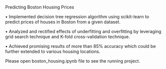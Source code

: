 Predicting Boston Housing Prices 

•	Implemented decision tree regression algorithm using scikit-learn to predict prices of houses in Boston from a given dataset.

•	Analyzed and rectified effects of underfitting and overfitting by leveraging grid search technique and K-fold cross-validation technique.

•	Achieved promising results of more than 85% accuracy which could be further extended to various housing locations.

Please open boston_housing.ipynb file to see the running project.
